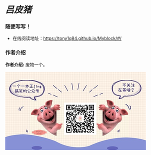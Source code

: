 # ***吕皮猪***

### 随便写写！

- 在线阅读地址：https://tony1q84.github.io/Myblock/#/

### 作者介绍

**作者介绍:** 废物一个。

![scan](./docs/scan.jpeg)

